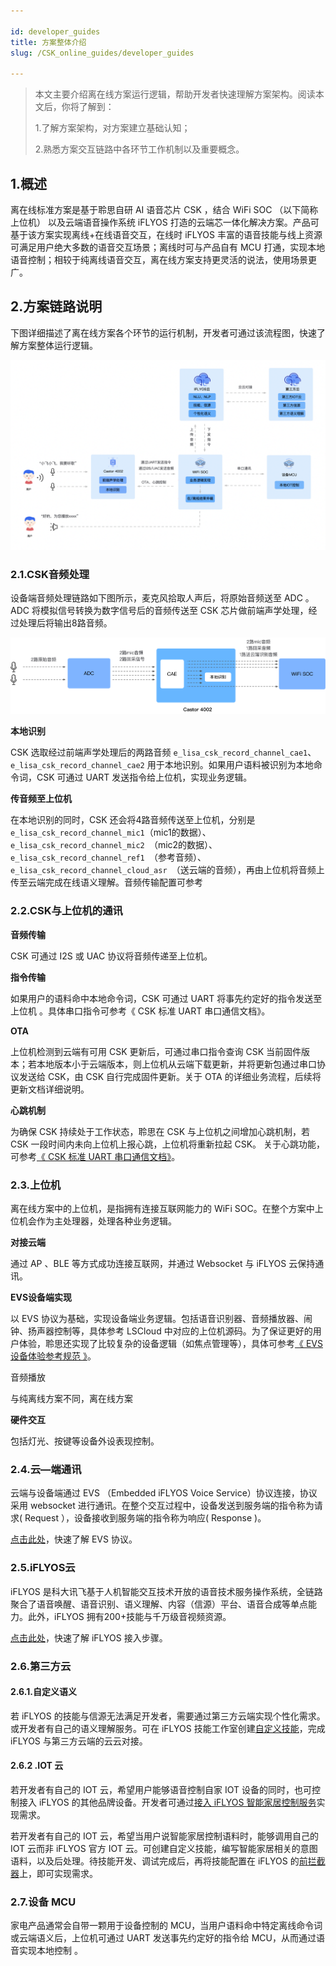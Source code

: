 ```yaml
---

id: developer_guides
title: 方案整体介绍
slug: /CSK_online_guides/developer_guides

---
```


> 本文主要介绍离在线方案运行逻辑，帮助开发者快速理解方案架构。阅读本文后，你将了解到：
>
> 1.了解方案架构，对方案建立基础认知；
>
> 2.熟悉方案交互链路中各环节工作机制以及重要概念。



## 1.概述

离在线标准方案是基于聆思自研 AI 语音芯片 CSK ，结合 WiFi SOC （以下简称上位机） 以及云端语音操作系统 iFLYOS 打造的云端芯一体化解决方案。产品可基于该方案实现离线+在线语音交互，在线时 iFLYOS 丰富的语音技能与线上资源可满足用户绝大多数的语音交互场景；离线时可与产品自有 MCU 打通，实现本地语音控制；相较于纯离线语音交互，离在线方案支持更灵活的说法，使用场景更广。



## 2.方案链路说明

下图详细描述了离在线方案各个环节的运行机制，开发者可通过该流程图，快速了解方案整体运行逻辑。

![](./files/frame.png)


### 2.1.CSK音频处理

设备端音频处理链路如下图所示，麦克风拾取人声后，将原始音频送至 ADC 。ADC 将模拟信号转换为数字信号后的音频传送至 CSK 芯片做前端声学处理，经过处理后将输出8路音频。

![](./files/Audio_transmission.png)

**本地识别**

CSK 选取经过前端声学处理后的两路音频 `e_lisa_csk_record_channel_cae1`、`e_lisa_csk_record_channel_cae2` 用于本地识别。如果用户语料被识别为本地命令词，CSK 可通过 UART 发送指令给上位机，实现业务逻辑。

**传音频至上位机**

在本地识别的同时，CSK 还会将4路音频传送至上位机，分别是 `e_lisa_csk_record_channel_mic1`（mic1的数据）、`e_lisa_csk_record_channel_mic2 `（mic2的数据）、`e_lisa_csk_record_channel_ref1 `（参考音频）、`e_lisa_csk_record_channel_cloud_asr `（送云端的音频），再由上位机将音频上传至云端完成在线语义理解。音频传输配置可参考

### 2.2.CSK与上位机的通讯

**音频传输**

CSK 可通过 I2S 或 UAC 协议将音频传递至上位机。

**指令传输**

如果用户的语料命中本地命令词，CSK 可通过 UART 将事先约定好的指令发送至上位机 。具体串口指令可参考《 CSK 标准 UART 串口通信文档》。

**OTA**

上位机检测到云端有可用 CSK 更新后，可通过串口指令查询 CSK 当前固件版本；若本地版本小于云端版本，则上位机从云端下载更新，并将更新包通过串口协议发送给 CSK，由 CSK 自行完成固件更新。关于 OTA 的详细业务流程，后续将更新文档详细说明。

**心跳机制**

为确保 CSK 持续处于工作状态，聆思在 CSK 与上位机之间增加心跳机制，若 CSK 一段时间内未向上位机上报心跳，上位机将重新拉起 CSK。 关于心跳功能，可参考[《 CSK 标准 UART 串口通信文档》](https://open.listenai.com/resource/open/doc_resource%2F%E8%BD%AF%E4%BB%B6%E5%BC%80%E5%8F%91%E6%8C%87%E5%8D%97%2FCSK%E6%A0%87%E5%87%86UART%E4%B8%B2%E5%8F%A3%E9%80%9A%E4%BF%A1%E5%8D%8F%E8%AE%AE%E6%96%87%E6%A1%A3V1.2.pdf)。

### 2.3.上位机

离在线方案中的上位机，是指拥有连接互联网能力的 WiFi SOC。在整个方案中上位机会作为主处理器，处理各种业务逻辑。

**对接云端**

通过 AP 、BLE 等方式成功连接互联网，并通过 Websocket 与 iFLYOS 云保持通讯。

**EVS设备端实现**

以 EVS 协议为基础，实现设备端业务逻辑。包括语音识别器、音频播放器、闹钟、扬声器控制等，具体参考 LSCloud 中对应的上位机源码。为了保证更好的用户体验，聆思还实现了比较复杂的设备逻辑（如焦点管理等），具体可参考[《 EVS设备体验参考规范 》](https://doc.iflyos.cn/device/evs/appointment.html#evs%E8%AE%BE%E5%A4%87%E4%BD%93%E9%AA%8C%E5%8F%82%E8%80%83%E8%A7%84%E8%8C%83)。

音频播放

与纯离线方案不同，离在线方案

**硬件交互**

包括灯光、按键等设备外设表现控制。

### 2.4.云—端通讯

云端与设备端通过 EVS （Embedded iFLYOS Voice Service）协议连接，协议采用 websocket 进行通讯。在整个交互过程中，设备发送到服务端的指令称为请求( Request ），设备接收到服务端的指令称为响应( Response )。

[点击此处](https://doc.iflyos.cn/device/evs/)，快速了解 EVS 协议。

### 2.5.iFLYOS云

iFLYOS 是科大讯飞基于人机智能交互技术开放的语音技术服务操作系统，全链路聚合了语音唤醒、语音识别、语义理解、内容（信源）平台、语音合成等单点能力。此外，iFLYOS 拥有200+技能与千万级音视频资源。

[点击此处](https://doc.iflyos.cn/device/#%E8%AE%BE%E5%A4%87%E6%8E%A5%E5%85%A5%E6%AD%A5%E9%AA%A4)，快速了解 iFLYOS 接入步骤。

### 2.6.第三方云

#### 2.6.1.自定义语义

若 iFLYOS 的技能与信源无法满足开发者，需要通过第三方云端实现个性化需求。或开发者有自己的语义理解服务。可在 iFLYOS 技能工作室创建[自定义技能](https://doc.iflyos.cn/studio/#%E6%8A%80%E8%83%BD%E5%BC%80%E5%8F%91%E6%AD%A5%E9%AA%A4)，完成 iFLYOS 与第三方云端的云云对接。

#### 2.6.2 .IOT 云

若开发者有自己的 IOT 云，希望用户能够语音控制自家 IOT 设备的同时，也可控制接入 iFLYOS 的其他品牌设备。开发者可通过[接入 iFLYOS 智能家居控制服务](https://doc.iflyos.cn/service/iot/#智能家居控制服务简介)实现需求。

若开发者有自己的 IOT 云，希望当用户说智能家居控制语料时，能够调用自己的 IOT 云而非 iFLYOS 官方 IOT 云。可创建自定义技能，编写智能家居相关的意图语料，以及后处理。待技能开发、调试完成后，再将技能配置在 iFLYOS 的[前拦截器](https://doc.iflyos.cn/device/upgrades/interceptor.html#自定义拦截器)上，即可实现需求。



### 2.7.设备 MCU

家电产品通常会自带一颗用于设备控制的 MCU，当用户语料命中特定离线命令词或云端语义后，上位机可通过 UART 发送事先约定好的指令给 MCU，从而通过语音实现本地控制 。

